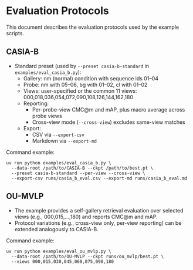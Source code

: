 # Evaluation Protocols

This document describes the evaluation protocols used by the example scripts.

## CASIA-B
- Standard preset (used by `--preset casia-b-standard` in `examples/eval_casia_b.py`):
  - Gallery: nm (normal) condition with sequence ids 01–04
  - Probe: nm with 05–06, bg with 01–02, cl with 01–02
  - Views: user-specified or the common 11 views: 000,018,036,054,072,090,108,126,144,162,180
  - Reporting:
    - Per-probe-view CMC@m and mAP, plus macro average across probe views
    - Cross-view mode (`--cross-view`) excludes same-view matches
  - Export:
    - CSV via `--export-csv`
    - Markdown via `--export-md`

Command example:
```
uv run python examples/eval_casia_b.py \
  --data-root /path/to/CASIA-B --ckpt /path/to/best.pt \
  --preset casia-b-standard --per-view --cross-view \
  --export-csv runs/casia_b_eval.csv --export-md runs/casia_b_eval.md
```

## OU-MVLP
- The example provides a self-gallery retrieval evaluation over selected views (e.g., 000,015,...,180) and reports CMC@m and mAP.
- Protocol variations (e.g., cross-view only, per-view reporting) can be extended analogously to CASIA-B.

Command example:
```
uv run python examples/eval_ou_mvlp.py \
  --data-root /path/to/OU-MVLP --ckpt runs/ou_mvlp/best.pt \
  --views 000,015,030,045,060,075,090,180
```
